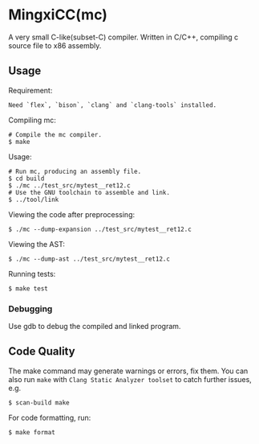 # MingxiCC(mc)

A very small C-like(subset-C) compiler. Written in C/C++, compiling c source file to x86 assembly.

## Usage

Requirement: 

    Need `flex`, `bison`, `clang` and `clang-tools` installed.

Compiling mc:

    # Compile the mc compiler.
    $ make

Usage:

    # Run mc, producing an assembly file.
    $ cd build
    $ ./mc ../test_src/mytest__ret12.c
    # Use the GNU toolchain to assemble and link.
    $ ../tool/link

Viewing the code after preprocessing:

    $ ./mc --dump-expansion ../test_src/mytest__ret12.c

Viewing the AST:

    $ ./mc --dump-ast ../test_src/mytest__ret12.c

Running tests:

    $ make test

### Debugging

Use gdb to debug the compiled and linked program.

## Code Quality

The make command may generate warnings or errors, fix them. 
You can also run `make` with `Clang Static Analyzer toolset` to catch further issues, e.g.

    $ scan-build make

For code formatting, run:

    $ make format
